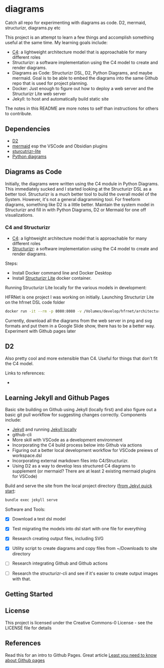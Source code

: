 # diagrams
 Catch all repo for experimenting with diagrams as code. D2, mermaid, structurizr, diagrams.py etc

This project is an attempt to learn a few things and accomplish something useful at the same time.  My learning goals include:
- [C4](https://c4model.com/): a lightweight architecture model that is approachable for many different roles
- Structurizr: a software implementation using the C4 model to create and render diagrams.
- Diagrams as Code: Structurizr DSL, D2, Python Diagrams, and maybe mermaid.  Goal is to be able to embed the diagrams into the same Github repo that is used for project planning.
- Docker: Just enough to figure out how to deploy a web server and the Structurizr Lite web server
- Jekyll: to host and automatically build static site

The notes in this README are more notes to self than instructions for others to contribute.  

## Dependencies
- [D2](https://d2lang.com/)
- [mermaid](https://mermaid.js.org/) esp the VSCode and Obsidian plugins
- [sturcutrizr-lite](https://docs.structurizr.com/lite)
- [Python diagrams](https://diagrams.mingrammer.com/)

## Diagrams as Code
Initially, the diagrams were written using the C4 module in Python Diagrams.  This immediately sucked and I started looking at the Structurizr DSL as a better tool.  Structurizr is a much better tool to build the overall model of the System.  However, it's not a general diagramming tool.  For freeform diagrams, something like D2 is a little better.  Maintain the system model in Structurizr and fill in with Python Diagrams, D2 or Mermaid for one off visualizations.

### C4 and Structurizr

- [C4](https://c4model.com/): a lightweight architecture model that is approachable for many different roles
- [Structurizr](https://docs.structurizr.com/): a software implementation using the C4 model to create and render diagrams.

Steps: 
- Install Docker command line and Docker Desktop
- Install [Structurizr Lite](https://docs.structurizr.com/lite/installation) docker container.

Running Structurizr Lite locally for the various models in development:

HFRNet is one project I was working on initially. Launching Structurizr Lite on the hfrnet DSL code folder

```zsh
docker run -it --rm -p 8080:8080 -v /Volumes/develop/hfrnet/architecture/:/usr/local/structurizr structurizr/lite
```

Currently, download all the diagrams from the web server in png and svg formats and put them in a Google Slide show, there has to be a better way.  Experiment with Github pages later

## D2 

Also pretty cool and more extensible than C4.   Useful for things that don't fit the C4 model.

Links to references: 

- 


## Learning Jekyll and Github Pages

Basic site building on Github using Jekyll (locally first) and also figure out a basic git pull workflow for suggesting changes correctly.  Components include:

- [Jekyll](https://docs.github.com/en/pages/setting-up-a-github-pages-site-with-jekyll) and running [Jekyll locally](https://docs.github.com/en/pages/setting-up-a-github-pages-site-with-jekyll/testing-your-github-pages-site-locally-with-jekyll)
- github-cli 
- More skill with VSCode as a development environment
- Incorporating the C4 build process below into Github via actions
- Figuring out a better local development workflow for VSCode preiews of workspace.dsl 
- Incorporating external markdown files into C4/Structurizr.
- Using D2 as a way to develop less structured C4 diagrams to supplement (or mermaid? There are at least 2 existing mermaid plugins for VSCode)

Build and serve the site from the local project directory ([from Jekyl quick start](https://jekyllrb.com/docs/):
```zsh
bundle exec jekyll serve
```

Software and Tools:
- [x] Download a test dsl model 
- [x] Test migrating the models into dsl start with one file for everything
- [x] Research creating output files, including SVG
- [x] Utility script to create diagrams and copy files from ~/Downloads to site directory
- [ ] Research integrating Github and Github actions
- [ ] Research the structurizr-cli and see if it's easier to create output images with that.






## Getting Started



## License

This project is licensed under the Creative Commons-0 License - see the LICENSE file for details

## References
Read this for an intro to Github Pages.  Great article [Least you need to know about Github pages](https://tomcam.github.io/least-github-pages/)
